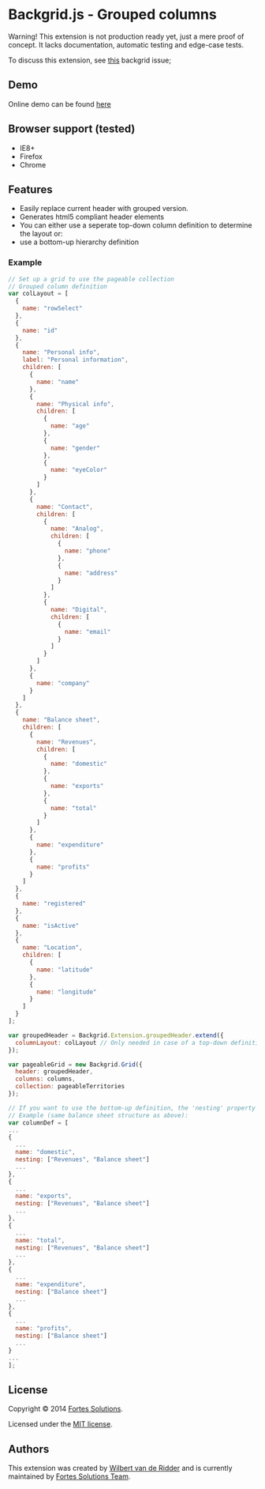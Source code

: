 # Backgrid.js - Grouped columns
Warning! This extension is not production ready yet, just a mere proof of concept. It lacks documentation, automatic testing and edge-case tests.

To discuss this extension, see [this](https://github.com/wyuenho/backgrid/issues/490) backgrid issue;

## Demo
Online demo can be found [here](http://techwuppet.com/backgrid_poc_demo/)

## Browser support (tested)
- IE8+
- Firefox
- Chrome

## Features
- Easily replace current header with grouped version.
- Generates html5 compliant header elements
- You can either use a seperate top-down column definition to determine the layout or:
- use a bottom-up hierarchy definition

### Example
```javascript
// Set up a grid to use the pageable collection
// Grouped column definition
var colLayout = [
  {
    name: "rowSelect"
  },
  {
    name: "id"
  },
  {
    name: "Personal info",
    label: "Personal information",
    children: [
      {
        name: "name"
      },
      {
        name: "Physical info",
        children: [
          {
            name: "age"
          },
          {
            name: "gender"
          },
          {
            name: "eyeColor"
          }
        ]
      },
      {
        name: "Contact",
        children: [
          {
            name: "Analog",
            children: [
              {
                name: "phone"
              },
              {
                name: "address"
              }
            ]
          },
          {
            name: "Digital",
            children: [
              {
                name: "email"
              }
            ]
          }
        ]
      },
      {
        name: "company"
      }
    ]
  },
  {
    name: "Balance sheet",
    children: [
      {
        name: "Revenues",
        children: [
          {
            name: "domestic"
          },
          {
            name: "exports"
          },
          {
            name: "total"
          }
        ]
      },
      {
        name: "expenditure"
      },
      {
        name: "profits"
      }
    ]
  },
  {
    name: "registered"
  },
  {
    name: "isActive"
  },
  {
    name: "Location",
    children: [
      {
        name: "latitude"
      },
      {
        name: "longitude"
      }
    ]
  }
];

var groupedHeader = Backgrid.Extension.groupedHeader.extend({
  columnLayout: colLayout // Only needed in case of a top-down definition
});

var pageableGrid = new Backgrid.Grid({
  header: groupedHeader,
  columns: columns,
  collection: pageableTerritories
});

// If you want to use the bottom-up definition, the 'nesting' property is supported on the column definition
// Example (same balance sheet structure as above):
var columnDef = [
...
{
  ...
  name: "domestic",
  nesting: ["Revenues", "Balance sheet"]
  ...
},
{
  ...
  name: "exports",
  nesting: ["Revenues", "Balance sheet"]
  ...
},
{
  ...
  name: "total",
  nesting: ["Revenues", "Balance sheet"]
  ...
},
{
  ...
  name: "expenditure",
  nesting: ["Balance sheet"]
  ...
},
{
  ...
  name: "profits",
  nesting: ["Balance sheet"]
  ...
}
...
];
```

## License
Copyright © 2014 [Fortes Solutions](https://www.fortesglobal.com/en).

Licensed under the [MIT license](LICENSE-MIT "MIT License").

## Authors
This extension was created by [Wilbert van de Ridder](https://github.com/WRidder) and is currently maintained by [Fortes Solutions Team](https://github.com/orgs/FortesSolutions/people).
